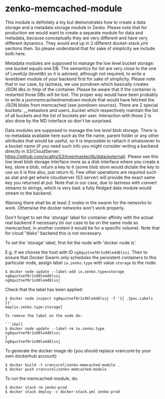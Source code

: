 # zenko-memcached-module

This module is definitely a toy but demonstrates how to create a data
storage and a metadata storage module in Zenko. Please note that for
production we would want to create a separate module for data and
metadata, because conceptually they are very different and have very
different dynamics. They would end up in 2 different docket-stack.yml
sections then. So please understand that for sake of simplicity we
include both here.

Metadata modules are supposed to manage the low level bucket storage:
one bucket equals one DB. The semantics for list are very close to the
one of LevelUp (leveldb) so it is advised, although not required, to
write a leveldown module of your backend first for sake of simplicity.
Please note that in our case, by laziness, we use jsondown which
basically creates JSON dbs in /tmp of the container. Please be aware
that if the container is restarted those DBs will be lost. The proper
way would have been probably to write a jsonmemcachedmemdown module
that would have fetched the JSON blobs from memcached (see jsondown
sources).
There are 2 special buckets: \_\_metastore and users..bucket which respectively
maintain the list of all buckets and the list of buckets per user.
Interaction with those 2 is also done by the MD interface so don't be
surprised.

Data modules are supposed to manage the low level blob storage. There
is no metadata available here such as the file name, parent folder or
any other attributes that would be useful, so it is impossible to
rattach it whatsoever to a bucket name (if you need such info you might
consider writing a backend directly in S3/CloudServer: https://github.com/scality/S3/tree/master/lib/data/external). 
Please see this low level blob storage interface more
as a disk interface where you create a key, store a blob, return a key
to it (some blob store would dictate the key to use so it is fine
also, just return it). Few other operations are required such as stat
and get where cloudserver (S3 server) will provide the exact same key
you returned at put. Note that in our case, due to laziness with
convert streams to strings, which is very bad: a fully fledged data
module would stream to the backend.

Warning there shall be at least 2 nodes in the swarm for the networks
to work. Otherwise the docker networks won't work properly.

Don't forget to set the 'storage' label for container affinity with
the actual real backend if necessary (in our case to be on the same
node as memcached, in another context it would be for a specific
volume). Note that for cloud "disks" backend this is not necessary.

To set the 'storage' label, first list the node with 'docker node ls'.

E.g. if we choose the host with ID `ng8quztnef0r1x90le4d6lssj`. Then
to ensure that Docker Swarm only schedules the persistent containers
to this particular node, assign label `io.zenko.type` with value
`storage` to the node:

```shell
$ docker node update --label-add io.zenko.type=storage ng8quztnef0r1x90le4d6lssj
ng8quztnef0r1x90le4d6lssj
```

Check that the label has been applied:

```shell
$ docker node inspect ng8quztnef0r1x90le4d6lssj -f '{{ .Spec.Labels }}'
map[io.zenko.type:storage]

To remove the label on the node do:

```shell
$ docker node update --label-rm io.zenko.type ng8quztnef0r1x90le4d6lss\
j
ng8quztnef0r1x90le4d6lssj
```

To generate the docker image do (you should replace vrancurel by your own dockerhub account):


```
$ docker build -t vrancurel/zenko-memcached-module .
$ docker push vrancurel/zenko-memcached-module
```

To run the memcached-module, do:

```
$ docker stack rm zenko-prod
$ docker stack deploy -c docker-stack.yml zenko-prod
```
